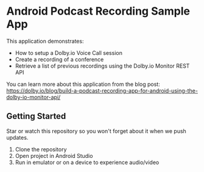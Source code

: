 
# Android Podcast Recording Sample App

This application demonstrates:

- How to setup a Dolby.io Voice Call session
- Create a recording of a conference
- Retrieve a list of previous recordings using the Dolby.io Monitor REST API

You can learn more about this application from the blog post:
https://dolby.io/blog/build-a-podcast-recording-app-for-android-using-the-dolby-io-monitor-api/

## Getting Started

Star or watch this repository so you won't forget about it when we push updates.

1. Clone the repository
2. Open project in Android Studio
3. Run in emulator or on a device to experience audio/video



